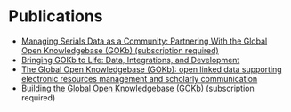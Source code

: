 # Publications

-   [Managing Serials Data as a Community: Partnering With the Global
    Open Knowledgebase (GOKb) (subscription
    required)](http://www.tandfonline.com/doi/full/10.1080/00987913.2015.1064853)
-   [Bringing GOKb to Life: Data, Integrations, and
    Development](http://docs.lib.purdue.edu/cgi/viewcontent.cgi?article=1557&context=charleston)
-   [The Global Open Knowledgebase (GOKb): open linked data supporting
    electronic resources management and scholarly
    communication](http://insights.uksg.org/article/10.1629/uksg.217/)
-   [Building the Global Open Knowledgebase
    (GOKb)](http://www.sciencedirect.com/science/article/pii/S0098791313001299) (subscription
    required)